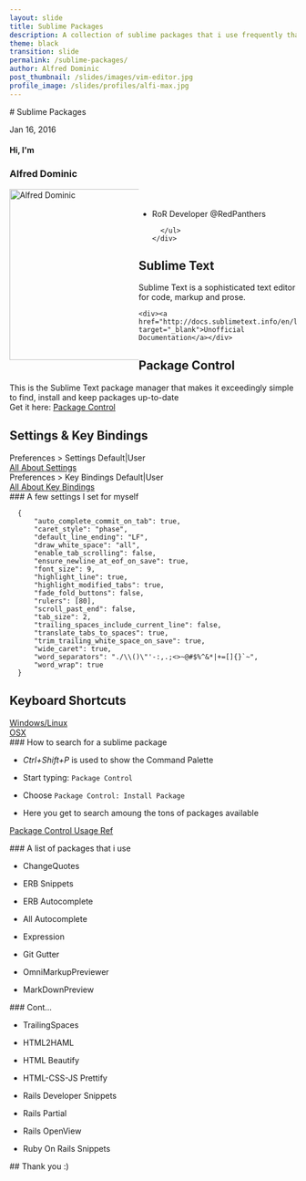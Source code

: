 ```yaml
---
layout: slide
title: Sublime Packages
description: A collection of sublime packages that i use frequently that makes my life a lot easier
theme: black
transition: slide
permalink: /sublime-packages/
author: Alfred Dominic
post_thumbnail: /slides/images/vim-editor.jpg
profile_image: /slides/profiles/alfi-max.jpg
---
```


<section data-markdown>
  # Sublime Packages

  Jan 16, 2016
</section>

<section>
  <h4>Hi, I'm</h4>
  <h3>Alfred Dominic</h3>
  <div style="width:150%;">
    <div style="float:left; width:30%;">
      <img alt="Alfred Dominic" src="https://avatars1.githubusercontent.com/u/8247590?v=3&s=460" style="float: left; width:300px; height:300px;">
    </div>
    <div style="float:right; width:70%;">
      <ul style="float: left; padding-top: 4%;">
          <li>RoR Developer @RedPanthers</li>

      </ul>
    </div>
  </div>
</section>


<section>
  <h2>Sublime Text</h2>

  <div>
    Sublime Text is a sophisticated text editor for code, markup and prose.

    <div><a href="http://docs.sublimetext.info/en/latest/index.html" target="_blank">Unofficial Documentation</a></div>

  </div>
</section>

<section>
  <h2>Package Control</h2>

  <div>
    This is the Sublime Text package manager that makes it exceedingly simple to find, install and keep packages up-to-date
  </div>

  <div>Get it here: <a href="https://packagecontrol.io/" target="_blank">Package Control</a></div>
</section>


<section>
  <h2>Settings & Key Bindings</h2>

  <div>
    <div>
      Preferences > Settings Default|User
    </div>
    <a href="http://docs.sublimetext.info/en/latest/reference/settings.html" target="_blank">All About Settings</a>
  </div>

  <div>
    <div>
      Preferences > Key Bindings Default|User
    </div>
    <a href="http://docs.sublimetext.info/en/latest/reference/key_bindings.html" target="_blank">All About Key Bindings</a>
  </div>
</section>


<section data-markdown>
  ### A few settings I set for myself

  ```
    {
        "auto_complete_commit_on_tab": true,
        "caret_style": "phase",
        "default_line_ending": "LF",
        "draw_white_space": "all",
        "enable_tab_scrolling": false,
        "ensure_newline_at_eof_on_save": true,
        "font_size": 9,
        "highlight_line": true,
        "highlight_modified_tabs": true,
        "fade_fold_buttons": false,
        "rulers": [80],
        "scroll_past_end": false,
        "tab_size": 2,
        "trailing_spaces_include_current_line": false,
        "translate_tabs_to_spaces": true,
        "trim_trailing_white_space_on_save": true,
        "wide_caret": true,
        "word_separators": "./\\()\"'-:,.;<>~@#$%^&*|+=[]{}`~",
        "word_wrap": true
    }

  ```
</section>


<section>
  <h2>Keyboard Shortcuts</h2>

  <div>
    <a href="http://docs.sublimetext.info/en/latest/reference/keyboard_shortcuts_win.html" target="_blank">Windows/Linux</a>
  </div>

  <div>
    <a href="http://docs.sublimetext.info/en/latest/reference/keyboard_shortcuts_osx.html" target="_blank">OSX</a>
  </div>
</section>


<section data-markdown>
  ### How to search for a sublime package


  * *Ctrl+Shift+P* is used to show the Command Palette

  * Start typing: `Package Control`

  * Choose `Package Control: Install Package`

  * Here you get to search amoung the tons of packages available

  [Package Control Usage Ref](https://packagecontrol.io/docs/usage)

</section>

<section data-markdown>
  ### A list of packages that i use


  * ChangeQuotes

  * ERB Snippets

  * ERB Autocomplete

  * All Autocomplete

  * Expression

  * Git Gutter

  * OmniMarkupPreviewer

  * MarkDownPreview

</section>


<section data-markdown>
  ### Cont...

  * TrailingSpaces

  * HTML2HAML

  * HTML Beautify

  * HTML-CSS-JS Prettify

  * Rails Developer Snippets

  * Rails Partial

  * Rails OpenView

  * Ruby On Rails Snippets

</section>


<section data-markdown>
  ## Thank you :)
</section>
